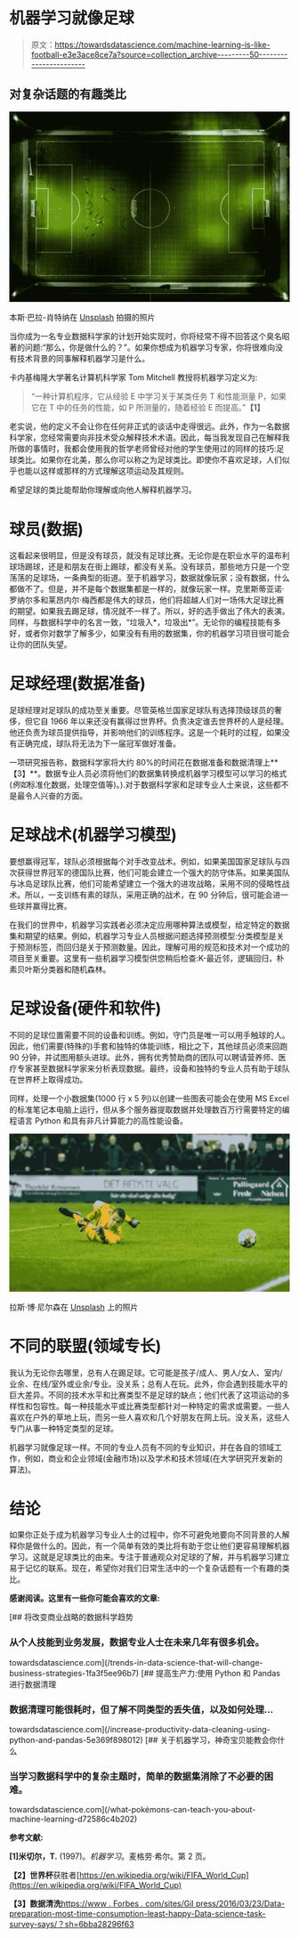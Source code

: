 # 机器学习就像足球

> 原文：<https://towardsdatascience.com/machine-learning-is-like-football-e3e3ace8ce7a?source=collection_archive---------50----------------------->

## 对复杂话题的有趣类比

![](img/10cb5707046d5e1b886c81ed53acaac5.png)

本斯·巴拉-肖特纳在 [Unsplash](https://unsplash.com/s/photos/football-field?utm_source=unsplash&utm_medium=referral&utm_content=creditCopyText) 拍摄的照片

当你成为一名专业数据科学家的计划开始实现时，你将经常不得不回答这个臭名昭著的问题:“那么，你是做什么的？”。如果你想成为机器学习专家，你将很难向没有技术背景的同事解释机器学习是什么。

卡内基梅隆大学著名计算机科学家 Tom Mitchell 教授将机器学习定义为:

> “一种计算机程序，它从经验 E 中学习关于某类任务 T 和性能测量 P，如果它在 T 中的任务的性能，如 P 所测量的，随着经验 E 而提高。”**【1】**

老实说，他的定义不会让你在任何非正式的谈话中走得很远。此外，作为一名数据科学家，您经常需要向非技术受众解释技术术语。因此，每当我发现自己在解释我所做的事情时，我都会使用我的哲学老师曾经对他的学生使用过的同样的技巧:足球类比。如果你在北美，那么你可以称之为足球类比。即使你不喜欢足球，人们似乎也能以这样或那样的方式理解这项运动及其规则。

希望足球的类比能帮助你理解或向他人解释机器学习。

# 球员(数据)

这看起来很明显，但是没有球员，就没有足球比赛。无论你是在职业水平的温布利球场踢球，还是和朋友在街上踢球，都没有关系。没有球员，那些地方只是一个空荡荡的足球场，一条典型的街道。至于机器学习，数据就像玩家；没有数据，什么都做不了。但是，并不是每个数据集都是一样的，就像玩家一样。克里斯蒂亚诺·罗纳尔多和莱昂内尔·梅西都是伟大的球员，他们将超越人们对一场伟大足球比赛的期望。如果我去踢足球，情况就不一样了。所以，好的选手做出了伟大的表演。同样，与数据科学中的名言一致，“垃圾入*，垃圾出*”。无论你的编程技能有多好，或者你对数学了解多少，如果没有有用的数据集，你的机器学习项目很可能会让你的团队失望。

# 足球经理(数据准备)

足球经理对足球队的成功至关重要。尽管英格兰国家足球队有选择顶级球员的奢侈，但它自 1966 年以来还没有赢得过世界杯。负责决定谁去世界杯的人是经理。他还负责为球员提供指导，并影响他们的训练程序。这是一个耗时的过程，如果没有正确完成，球队将无法为下一届冠军做好准备。

一项研究报告称，数据科学家将大约 80%的时间花在数据准备和数据清理上**【3】**。数据专业人员必须将他们的数据集转换成机器学习模型可以学习的格式(*例如*标准化数据，处理空值等)。).对于数据科学家和足球专业人士来说，这些都不是最令人兴奋的方面。

# 足球战术(机器学习模型)

要想赢得冠军，球队必须根据每个对手改变战术。例如，如果美国国家足球队与四次获得世界冠军的德国队比赛，他们可能会建立一个强大的防守体系。如果美国队与冰岛足球队比赛，他们可能希望建立一个强大的进攻战略，采用不同的侵略性战术。所以，一支训练有素的球队，采用正确的战术，在 90 分钟后，很可能会进一些球并赢得比赛。

在我们的世界中，机器学习实践者必须决定应用哪种算法或模型，给定特定的数据集和期望的结果。例如，机器学习专业人员根据问题选择预测模型:分类模型是关于预测标签，而回归是关于预测数量。因此，理解可用的规范和技术对一个成功的项目至关重要。这里有一些机器学习模型供您稍后检查:K-最近邻，逻辑回归，朴素贝叶斯分类器和随机森林。

# 足球设备(硬件和软件)

不同的足球位置需要不同的设备和训练。例如，守门员是唯一可以用手触球的人。因此，他们需要(特殊的)手套和独特的体能训练，相比之下，其他球员必须来回跑 90 分钟，并试图用额头进球。此外，拥有优秀赞助商的团队可以聘请营养师、医疗专家甚至数据科学家来分析表现数据。最终，设备和独特的专业人员有助于球队在世界杯上取得成功。

同样，处理一个小数据集(1000 行 x 5 列)以创建一些图表可能会在使用 MS Excel 的标准笔记本电脑上运行，但从多个服务器提取数据并处理数百万行需要特定的编程语言 Python 和具有非凡计算能力的高性能设备。

![](img/4fbe2fbe9707d3af452ae103f71ea85f.png)

拉斯·博·尼尔森在 [Unsplash](https://unsplash.com/s/photos/goalkeeper?utm_source=unsplash&utm_medium=referral&utm_content=creditCopyText) 上的照片

# 不同的联盟(领域专长)

我认为无论你去哪里，总有人在踢足球。它可能是孩子/成人、男人/女人、室内/业余、在线/室外或业余/专业。没关系；总有人在玩。此外，你会遇到技能水平的巨大差异。不同的技术水平和比赛类型不是足球的缺点；他们代表了这项运动的多样性和包容性。每一种技能水平或比赛类型都针对一种特定的需求或需要。一些人喜欢在户外的草地上玩，而另一些人喜欢和几个好朋友在网上玩。没关系，这些人专门从事一种特定类型的足球。

机器学习就像足球一样。不同的专业人员有不同的专业知识，并在各自的领域工作，例如，商业和企业领域(金融市场)以及学术和技术领域(在大学研究开发新的算法)。

# 结论

如果你正处于成为机器学习专业人士的过程中，你不可避免地要向不同背景的人解释你是做什么的。因此，有一个简单有效的类比将有助于您让他们更容易理解机器学习。这就是足球类比的由来。专注于普通观众对足球的了解，并与机器学习建立易于记忆的联系。现在，希望你对我们日常生活中的一个复杂话题有一个有趣的类比。

**感谢阅读。这里有一些你可能会喜欢的文章:**

[](/trends-in-data-science-that-will-change-business-strategies-1fa3f5ee96b7) [## 将改变商业战略的数据科学趋势

### 从个人技能到业务发展，数据专业人士在未来几年有很多机会。

towardsdatascience.com](/trends-in-data-science-that-will-change-business-strategies-1fa3f5ee96b7) [](/increase-productivity-data-cleaning-using-python-and-pandas-5e369f898012) [## 提高生产力:使用 Python 和 Pandas 进行数据清理

### 数据清理可能很耗时，但了解不同类型的丢失值，以及如何处理…

towardsdatascience.com](/increase-productivity-data-cleaning-using-python-and-pandas-5e369f898012) [](/what-pokémons-can-teach-you-about-machine-learning-d72586c4b202) [## 关于机器学习，神奇宝贝能教会你什么

### 当学习数据科学中的复杂主题时，简单的数据集消除了不必要的困难。

towardsdatascience.com](/what-pokémons-can-teach-you-about-machine-learning-d72586c4b202) 

**参考文献:**

**[1]米切尔，T.** (1997)。*机器学习*。麦格劳·希尔。第 2 页。

**【2】世界杯**获胜者[https://en.wikipedia.org/wiki/FIFA_World_Cup](https://en.wikipedia.org/wiki/FIFA_World_Cup)

**【3】数据清洗**[https://www . Forbes . com/sites/Gil press/2016/03/23/Data-preparation-most-time-consumption-least-happy-Data-science-task-survey-says/？sh=6bba28296f63](https://www.forbes.com/sites/gilpress/2016/03/23/data-preparation-most-time-consuming-least-enjoyable-data-science-task-survey-says/?sh=6bba28296f63)